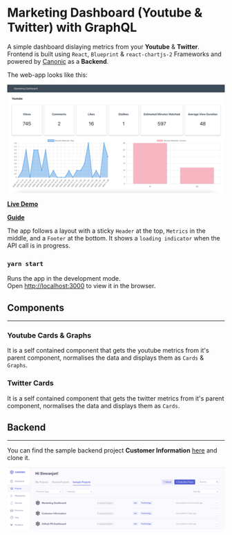 # Marketing Dashboard (Youtube & Twitter) with GraphQL

A simple dashboard dislaying metrics from your **Youtube** & **Twitter**. Frontend is built using `React`, `Blueprint` & `react-chartjs-2` Frameworks and powered by [Canonic](https://canonic.dev/) as a **Backend**.

The web-app looks like this:

![Screenshot](./screenshots/marketing-dashboard.png)

[**Live Demo**]()

[**Guide**]()

The app follows a layout with a sticky `Header` at the top, `Metrics` in the middle, and a `Footer` at the bottom. It shows a `loading indicator` when the API call is in progress.

### `yarn start`

Runs the app in the development mode.\
Open [http://localhost:3000](http://localhost:3000) to view it in the browser.

## Components

---

### Youtube Cards & Graphs

It is a self contained component that gets the youtube metrics from it's parent component, normalises the data and displays them as `Cards` & `Graphs`.

### Twitter Cards

It is a self contained component that gets the twitter metrics from it's parent component, normalises the data and displays them as `Cards`.

## Backend

---

You can find the sample backend project **Customer Information** [here](https://app.canonic.dev/dashboard/marketplace/samples) and clone it.

![Screenshot](./screenshots/sample.png)
